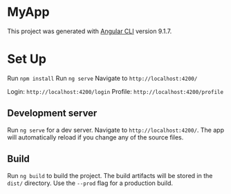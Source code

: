 # MyApp

This project was generated with [Angular CLI](https://github.com/angular/angular-cli) version 9.1.7.

# Set Up
Run `npm install`
Run `ng serve`
Navigate to `http://localhost:4200/`

Login: `http://localhost:4200/login`
Profile: `http://localhost:4200/profile`

## Development server

Run `ng serve` for a dev server. Navigate to `http://localhost:4200/`. The app will automatically reload if you change any of the source files.

## Build

Run `ng build` to build the project. The build artifacts will be stored in the `dist/` directory. Use the `--prod` flag for a production build.
